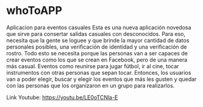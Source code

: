 # whoToAPP
 Aplicacion para eventos casuales
Esta es una nueva aplicación novedosa que sirve para consertar salidas casuales con desconocidos. Para eso, necesita que la gente se loguee y que brinde la mayor cantidad de datos personales posibles, una verificación de identidad y una verificación de rostro. Todo esto se necesita porque las personas van a ser capaces de crear eventos como los que se crean en Facebook, pero de una manera más casual. Eventos como reunirse para jugar fútbol, ir al cine, tocar instrumentos con otras personas que sepan tocar. Entonces, los usuarios van a poder elegir, buscar y elegir los eventos que más les gusten y quedar con las personas que los organizaron en un grupo para realizarlos.

Link Youtube: https://youtu.be/LE0oTCNla-E
